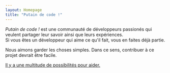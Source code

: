 ```yaml
---
layout: Homepage
title: "Putain de code !"
---
```


<em>Putain de code !</em>
est une communauté de développeurs passionés qui veulent partager leur savoir
ainsi que leurs expériences.  
Si vous êtes un développeur qui aime ce qu'il fait, vous en faites déjà
partie.

Nous aimons garder les choses simples. Dans ce sens, contribuer à ce
projet devrait être facile.

[Il y a une multitude de possibilités pour aider.](/fr/contribuer/)
